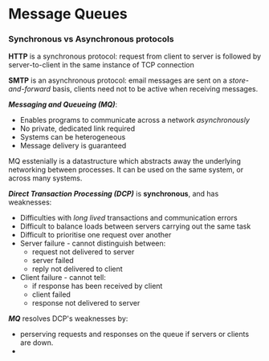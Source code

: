 # Message Queues
### Synchronous vs Asynchronous protocols
**HTTP** is a synchronous protocol: request from client to server is followed by server-to-client in the same instance of TCP connection

**SMTP** is an asynchronous protocol: email messages are sent on a _store-and-forward_ basis, clients need not to be active when receiving messages.

**_Messaging and Queueing (MQ)_**:
- Enables programs to communicate across a network _asynchronously_
- No private, dedicated link required
- Systems can be heterogeneous
- Message delivery is guaranteed

MQ esstenially is a datastructure which abstracts away the underlying networking between processes. It can be used on the same system, or across many systems.

**_Direct Transaction Processing (DCP)_** is **synchronous**, and has weaknesses:
- Difficulties with _long lived_ transactions and communication errors
- Difficult to balance loads between servers carrying out the same task
- Difficult to prioritise one request over another
- Server failure - cannot distinguish between:
	- request not delivered to server
	- server failed
	- reply not delivered to client
- Client failure - cannot tell:
	- if response has been received by client
	- client failed
	- response not delivered to server

**_MQ_** resolves DCP's weaknesses by:
- perserving requests and responses on the queue if servers or clients are down.
- 

<!--stackedit_data:
eyJoaXN0b3J5IjpbLTEwNTg5MjcxOTksLTExNTA0OTYwMzJdfQ
==
-->